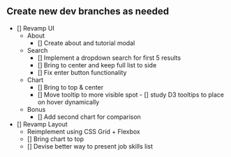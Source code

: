 ## Create new dev branches as needed
- [] Revamp UI
    * About
        - [] Create about and tutorial modal
    * Search
        - [] Implement a dropdown search for first 5 results
        - [] Bring to center and keep full list to side
        - [] Fix enter button functionality
    * Chart
        - [] Bring to top & center
        - [] Move tooltip to more visible spot
              - [] study D3 tooltips to place on hover dynamically
    * Bonus
        - [] Add second chart for comparison
- [] Revamp Layout
  * Reimplement using CSS Grid + Flexbox
  - [] Bring chart to top
  - [] Devise better way to present job skills list 